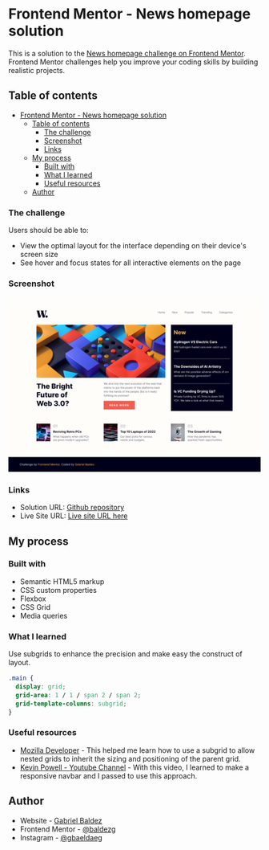 
# Frontend Mentor - News homepage solution

This is a solution to the [News homepage challenge on Frontend Mentor](https://www.frontendmentor.io/challenges/news-homepage-H6SWTa1MFl). Frontend Mentor challenges help you improve your coding skills by building realistic projects. 

## Table of contents

- [Frontend Mentor - News homepage solution](#frontend-mentor---news-homepage-solution)
  - [Table of contents](#table-of-contents)
    - [The challenge](#the-challenge)
    - [Screenshot](#screenshot)
    - [Links](#links)
  - [My process](#my-process)
    - [Built with](#built-with)
    - [What I learned](#what-i-learned)
    - [Useful resources](#useful-resources)
  - [Author](#author)


### The challenge

Users should be able to:

- View the optimal layout for the interface depending on their device's screen size
- See hover and focus states for all interactive elements on the page

### Screenshot

![screenshot](./assets/images/screenshot_news-homepage-main.png)

### Links

- Solution URL: [Github repository](https://github.com/baldezg/frontend-mentor/tree/main/news-homepage-main)
- Live Site URL: [Live site URL here](https://frontend-mentor-ce59ktn1f-baldezg.vercel.app/news-homepage-main/index.html)

## My process

### Built with

- Semantic HTML5 markup
- CSS custom properties
- Flexbox
- CSS Grid
- Media queries

### What I learned

Use subgrids to enhance the precision and make easy the construct of layout.

```css
.main {
  display: grid;
  grid-area: 1 / 1 / span 2 / span 2;
  grid-template-columns: subgrid;
}
```

### Useful resources

- [Mozilla Developer](https://developer.mozilla.org/en-US/docs/Web/CSS/CSS_grid_layout/Subgrid) - This helped me learn how to use a subgrid to allow nested grids to inherit the sizing and positioning of the parent grid.
- [Kevin Powell - Youtube Channel](https://www.youtube.com/watch?v=HbBMp6yUXO0&t=2258s) - With this video, I learned to make a responsive navbar and I passed to use this approach.

## Author

- Website - [Gabriel Baldez](https://github.com/baldezg)
- Frontend Mentor - [@baldezg](https://www.frontendmentor.io/profile/baldezg)
- Instagram - [@gbaeldaeg](https://www.instagram.com/gbaeldaeg/)